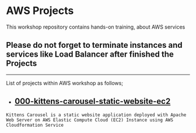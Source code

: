# AWS Projects

This workshop repository contains hands-on training, about AWS services

## Please do not forget to terminate instances and services like Load Balancer after finished the Projects 
** **

List of projects within AWS workshop as follows;

- ## [000-kittens-carousel-static-website-ec2](https://github.com/akkocah/aws-devops-workshop/tree/master/aws/projects/001-kittens-carousel-static-website-ec2)

`Kittens Carousel is a static website application deployed with Apache Web Server on AWS Elastic Compute Cloud (EC2) Instance using AWS Cloudformation Service `





